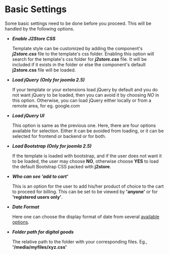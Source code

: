 # Basic Settings

Some basic settings need to be done before you proceed. This will be handled by the following options.

 * ***Enable J2Store CSS***
 
    Template style can be customized by adding the component's ***j2store.css*** file to the template's css folder. Enabling this option will search for the template's css folder for **_j2store.css_** file. It will be included if it exists in the folder or else the component's default **j2store.css** file will be loaded.

* ***Load jQuery***
***(Only for joomla 2.5)***
    
    If your template or your extensions load jQuery by default and you do not want jQuery to be loaded, then you can avoid it by choosing *NO* in this option. Otherwise, you can load jQuery either locally or from a remote area, for eg. google.com
    
* ***Load jQuery UI***
    
    This option is same as the previous one. Here, there are four options available for selection. Either it can be avoided from loading, or it can be selected for frontend or backend or for both.

* ***Load Bootstrap***
 ***(Only for joomla 2.5)***

    If the template is loaded with bootstrap, and if the user does not want it to be loaded, the user may choose **NO**, otherwise choose **YES** to load the default Bootstrap CSS packed with **j2store**.

* ***Who can see 'add to cart'***
 
    This is an option for the user to add his/her product of choice to the cart to proceed for billing. This can be set to be viewed by **'anyone'** or for **'registered users only'**.

* ***Date Format***

    Here one can choose the display format of date from several [available options](http://php.net/manual/en/datetime.formats.date.php). 
    
* ***Folder path for digital goods***

    The relative path to the folder with your corresponding files. Eg., **'/media/myfiles/xyz.css'**

